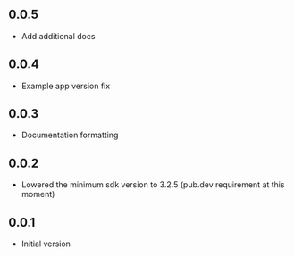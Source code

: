 ## 0.0.5

* Add additional docs

## 0.0.4

* Example app version fix

## 0.0.3

* Documentation formatting

## 0.0.2

* Lowered the minimum sdk version to 3.2.5 (pub.dev requirement at this moment)

## 0.0.1

* Initial version
